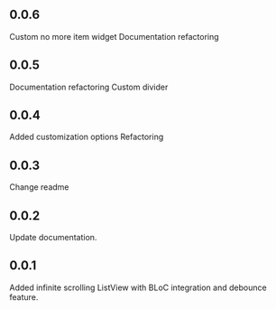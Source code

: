 ## 0.0.6

Custom no more item widget
Documentation refactoring

## 0.0.5

Documentation refactoring
Custom divider

## 0.0.4

Added customization options
Refactoring

## 0.0.3

Change readme

## 0.0.2

Update documentation.

## 0.0.1

Added infinite scrolling ListView with BLoC integration and debounce feature.
